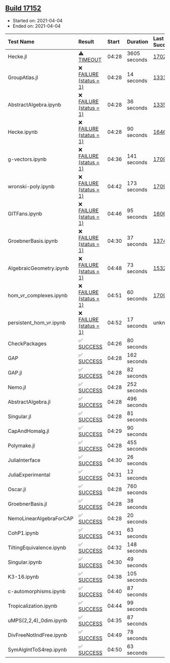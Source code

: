 ## [Build 17152](https://oscarci.mathematik.uni-kl.de/job/oscar/17152/)

* Started on: 2021-04-04
* Ended on: 2021-04-04

| Test Name    | Result | Start | Duration | Last Success | First Failure |
|:-------------|:-------|:------|:---------|:-------------|:--------------|
| Hecke.jl | ⚠ [TIMEOUT](https://oscarci.mathematik.uni-kl.de/job/oscar/17152/artifact/logs/build-17152/Hecke.jl.log) | 04:28 | 3605 seconds | [17022](https://oscarci.mathematik.uni-kl.de/job/oscar/17022/) | [17023](https://oscarci.mathematik.uni-kl.de/job/oscar/17023/) |
| GroupAtlas.jl | ❌ [FAILURE (status = 1)](https://oscarci.mathematik.uni-kl.de/job/oscar/17152/artifact/logs/build-17152/GroupAtlas.jl.log) | 04:28 | 14 seconds | [13311](https://oscarci.mathematik.uni-kl.de/job/oscar/13311/) | [13312](https://oscarci.mathematik.uni-kl.de/job/oscar/13312/) |
| AbstractAlgebra.ipynb | ❌ [FAILURE (status = 1)](https://oscarci.mathematik.uni-kl.de/job/oscar/17152/artifact/logs/build-17152/AbstractAlgebra.ipynb.log) | 04:28 | 36 seconds | [13355](https://oscarci.mathematik.uni-kl.de/job/oscar/13355/) | [13356](https://oscarci.mathematik.uni-kl.de/job/oscar/13356/) |
| Hecke.ipynb | ❌ [FAILURE (status = 1)](https://oscarci.mathematik.uni-kl.de/job/oscar/17152/artifact/logs/build-17152/Hecke.ipynb.log) | 04:28 | 90 seconds | [16463](https://oscarci.mathematik.uni-kl.de/job/oscar/16463/) | [16464](https://oscarci.mathematik.uni-kl.de/job/oscar/16464/) |
| g-vectors.ipynb | ❌ [FAILURE (status = 1)](https://oscarci.mathematik.uni-kl.de/job/oscar/17152/artifact/logs/build-17152/g-vectors.ipynb.log) | 04:36 | 141 seconds | [17099](https://oscarci.mathematik.uni-kl.de/job/oscar/17099/) | [17100](https://oscarci.mathematik.uni-kl.de/job/oscar/17100/) |
| wronski-poly.ipynb | ❌ [FAILURE (status = 1)](https://oscarci.mathematik.uni-kl.de/job/oscar/17152/artifact/logs/build-17152/wronski-poly.ipynb.log) | 04:42 | 173 seconds | [17098](https://oscarci.mathematik.uni-kl.de/job/oscar/17098/) | [17099](https://oscarci.mathematik.uni-kl.de/job/oscar/17099/) |
| GITFans.ipynb | ❌ [FAILURE (status = 1)](https://oscarci.mathematik.uni-kl.de/job/oscar/17152/artifact/logs/build-17152/GITFans.ipynb.log) | 04:46 | 95 seconds | [16068](https://oscarci.mathematik.uni-kl.de/job/oscar/16068/) | [16069](https://oscarci.mathematik.uni-kl.de/job/oscar/16069/) |
| GroebnerBasis.ipynb | ❌ [FAILURE (status = 1)](https://oscarci.mathematik.uni-kl.de/job/oscar/17152/artifact/logs/build-17152/GroebnerBasis.ipynb.log) | 04:30 | 37 seconds | [13748](https://oscarci.mathematik.uni-kl.de/job/oscar/13748/) | [13749](https://oscarci.mathematik.uni-kl.de/job/oscar/13749/) |
| AlgebraicGeometry.ipynb | ❌ [FAILURE (status = 1)](https://oscarci.mathematik.uni-kl.de/job/oscar/17152/artifact/logs/build-17152/AlgebraicGeometry.ipynb.log) | 04:48 | 73 seconds | [15322](https://oscarci.mathematik.uni-kl.de/job/oscar/15322/) | [15323](https://oscarci.mathematik.uni-kl.de/job/oscar/15323/) |
| hom_vr_complexes.ipynb | ❌ [FAILURE (status = 1)](https://oscarci.mathematik.uni-kl.de/job/oscar/17152/artifact/logs/build-17152/hom_vr_complexes.ipynb.log) | 04:51 | 60 seconds | [17099](https://oscarci.mathematik.uni-kl.de/job/oscar/17099/) | [17100](https://oscarci.mathematik.uni-kl.de/job/oscar/17100/) |
| persistent_hom_vr.ipynb | ❌ [FAILURE (status = 1)](https://oscarci.mathematik.uni-kl.de/job/oscar/17152/artifact/logs/build-17152/persistent_hom_vr.ipynb.log) | 04:52 | 17 seconds | unknown | unknown |
| CheckPackages | ✅ [SUCCESS](https://oscarci.mathematik.uni-kl.de/job/oscar/17152/artifact/logs/build-17152/CheckPackages.log) | 04:26 | 80 seconds |  |  |
| GAP | ✅ [SUCCESS](https://oscarci.mathematik.uni-kl.de/job/oscar/17152/artifact/logs/build-17152/GAP.log) | 04:28 | 162 seconds |  |  |
| GAP.jl | ✅ [SUCCESS](https://oscarci.mathematik.uni-kl.de/job/oscar/17152/artifact/logs/build-17152/GAP.jl.log) | 04:28 | 82 seconds |  |  |
| Nemo.jl | ✅ [SUCCESS](https://oscarci.mathematik.uni-kl.de/job/oscar/17152/artifact/logs/build-17152/Nemo.jl.log) | 04:28 | 252 seconds |  |  |
| AbstractAlgebra.jl | ✅ [SUCCESS](https://oscarci.mathematik.uni-kl.de/job/oscar/17152/artifact/logs/build-17152/AbstractAlgebra.jl.log) | 04:28 | 496 seconds |  |  |
| Singular.jl | ✅ [SUCCESS](https://oscarci.mathematik.uni-kl.de/job/oscar/17152/artifact/logs/build-17152/Singular.jl.log) | 04:28 | 81 seconds |  |  |
| CapAndHomalg.jl | ✅ [SUCCESS](https://oscarci.mathematik.uni-kl.de/job/oscar/17152/artifact/logs/build-17152/CapAndHomalg.jl.log) | 04:29 | 90 seconds |  |  |
| Polymake.jl | ✅ [SUCCESS](https://oscarci.mathematik.uni-kl.de/job/oscar/17152/artifact/logs/build-17152/Polymake.jl.log) | 04:28 | 455 seconds |  |  |
| JuliaInterface | ✅ [SUCCESS](https://oscarci.mathematik.uni-kl.de/job/oscar/17152/artifact/logs/build-17152/JuliaInterface.log) | 04:30 | 26 seconds |  |  |
| JuliaExperimental | ✅ [SUCCESS](https://oscarci.mathematik.uni-kl.de/job/oscar/17152/artifact/logs/build-17152/JuliaExperimental.log) | 04:31 | 12 seconds |  |  |
| Oscar.jl | ✅ [SUCCESS](https://oscarci.mathematik.uni-kl.de/job/oscar/17152/artifact/logs/build-17152/Oscar.jl.log) | 04:28 | 760 seconds |  |  |
| GroebnerBasis.jl | ✅ [SUCCESS](https://oscarci.mathematik.uni-kl.de/job/oscar/17152/artifact/logs/build-17152/GroebnerBasis.jl.log) | 04:28 | 38 seconds |  |  |
| NemoLinearAlgebraForCAP | ✅ [SUCCESS](https://oscarci.mathematik.uni-kl.de/job/oscar/17152/artifact/logs/build-17152/NemoLinearAlgebraForCAP.log) | 04:28 | 20 seconds |  |  |
| CohP1.ipynb | ✅ [SUCCESS](https://oscarci.mathematik.uni-kl.de/job/oscar/17152/artifact/logs/build-17152/CohP1.ipynb.log) | 04:31 | 63 seconds |  |  |
| TiltingEquivalence.ipynb | ✅ [SUCCESS](https://oscarci.mathematik.uni-kl.de/job/oscar/17152/artifact/logs/build-17152/TiltingEquivalence.ipynb.log) | 04:32 | 148 seconds |  |  |
| Singular.ipynb | ✅ [SUCCESS](https://oscarci.mathematik.uni-kl.de/job/oscar/17152/artifact/logs/build-17152/Singular.ipynb.log) | 04:30 | 49 seconds |  |  |
| K3-16.ipynb | ✅ [SUCCESS](https://oscarci.mathematik.uni-kl.de/job/oscar/17152/artifact/logs/build-17152/K3-16.ipynb.log) | 04:38 | 105 seconds |  |  |
| c-automorphisms.ipynb | ✅ [SUCCESS](https://oscarci.mathematik.uni-kl.de/job/oscar/17152/artifact/logs/build-17152/c-automorphisms.ipynb.log) | 04:40 | 87 seconds |  |  |
| Tropicalization.ipynb | ✅ [SUCCESS](https://oscarci.mathematik.uni-kl.de/job/oscar/17152/artifact/logs/build-17152/Tropicalization.ipynb.log) | 04:44 | 99 seconds |  |  |
| uMPS(2,2,4)_0dim.ipynb | ✅ [SUCCESS](https://oscarci.mathematik.uni-kl.de/job/oscar/17152/artifact/logs/build-17152/uMPS-2-2-4-_0dim.ipynb.log) | 04:35 | 87 seconds |  |  |
| DivFreeNotIndFree.ipynb | ✅ [SUCCESS](https://oscarci.mathematik.uni-kl.de/job/oscar/17152/artifact/logs/build-17152/DivFreeNotIndFree.ipynb.log) | 04:49 | 78 seconds |  |  |
| SymAlgIntToS4rep.ipynb | ✅ [SUCCESS](https://oscarci.mathematik.uni-kl.de/job/oscar/17152/artifact/logs/build-17152/SymAlgIntToS4rep.ipynb.log) | 04:50 | 63 seconds |  |  |
